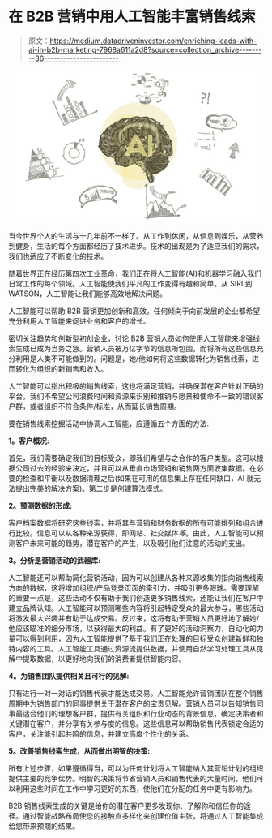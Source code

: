 # 在 B2B 营销中用人工智能丰富销售线索

> 原文：<https://medium.datadriveninvestor.com/enriching-leads-with-ai-in-b2b-marketing-7968a611a2d8?source=collection_archive---------36----------------------->

![](img/3f877ebdd7f58f2240b8f0afe6c4582f.png)

当今世界个人的生活与十几年前不一样了。从工作到休闲，从信息到娱乐，从营养到健身，生活的每个方面都经历了技术进步。技术的出现是为了适应我们的需求，我们也适应了不断变化的技术。

随着世界正在经历第四次工业革命，我们正在将人工智能(AI)和机器学习融入我们日常工作的每个领域。人工智能使我们平凡的工作变得有趣和简单。从 SIRI 到 WATSON，人工智能让我们能够高效地解决问题。

人工智能可以帮助 B2B 营销更加创新和高效。任何倾向于向前发展的企业都希望充分利用人工智能来促进业务和客户的增长。

密切关注趋势和创新型初创企业，讨论 B2B 营销人员如何使用人工智能来增强线索生成已成为当务之急。营销人员被万亿字节的信息所包围，而将所有这些信息充分利用是人类不可能做到的。问题是，她/他如何将这些数据转化为销售线索，进而转化为组织的新销售和收入。

人工智能可以指出积极的销售线索，这也将满足营销，并确保潜在客户针对正确的平台。我们不希望公司浪费时间和资源来识别和推销与愿景和使命不一致的错误客户群，或者组织不符合条件/标准，从而延长销售周期。

要在销售线索挖掘活动中协调人工智能，应遵循五个方面的方法:

**1。客户概况:**

首先，我们需要确定我们的目标受众，即我们希望与之合作的客户类型。这可以根据公司过去的经验来决定，并且可以从垂直市场营销和销售两方面收集数据。在必要的检查和平衡以及数据清理之后(如果在可用的信息集上存在任何缺口，AI 就无法提出完美的解决方案)。第二步是创建算法模式。

**2。预测数据的形成:**

客户档案数据将研究这些线索，并将其与营销和财务数据的所有可能排列和组合进行比较。信息可以从各种来源获得，即网站、社交媒体*等*。由此，人工智能可以预测客户未来可能的趋势，潜在客户的产生，以及吸引他们注意的活动的支出。

**3。分析是营销活动的武器库:**

人工智能还可以帮助简化营销活动，因为可以创建从各种来源收集的指向销售线索方向的数据，这将增加组织/产品登录页面的牵引力，并吸引更多眼球。需要理解的重要一点是，这些活动不仅有助于我们创造更多销售线索，还能让我们在客户中建立品牌认知。人工智能可以预测哪些内容将引起特定受众的最大参与，哪些活动将激发最大兴趣并有助于达成交易。反过来，这将有助于营销人员更好地了解她/他应该瞄准的细分市场，以获得最大的利益。有了更好的活动洞察力，自动化的力量可以得到利用，因为人工智能提供了基于我们正在处理的目标受众创建新鲜和独特内容的工具。人工智能工具通过资源流提供数据，并使用自然学习处理工具从见解中提取数据，以更好地向我们的消费者提供智能内容。

**4。为销售团队提供相关且可行的见解:**

只有进行一对一对话的销售代表才能达成交易。人工智能允许营销团队在整个销售周期中为销售部门的同事提供关于潜在客户的宝贵见解。营销人员可以告知销售同事最适合他们的理想客户群，提供有关组织和行业动态的背景信息，确定决策者和关键潜在客户，并分享有关参与度的信息。这些信息可以帮助销售代表锁定合适的客户，关注能引起共鸣的信息，并建立高度个性化的关系。

**5。改善销售线索生成，从而做出明智的决策:**

所有上述步骤，如果遵循得当，可以为任何计划将人工智能纳入其营销计划的组织提供主要的竞争优势。明智的决策将节省营销人员和销售代表的大量时间，他们可以利用这些时间在工作中学习更好的东西，使他们在分配的任务中更有影响力。

B2B 销售线索生成的关键是给你的潜在客户更多发现你、了解你和信任你的途径。通过智能战略布局使您的接触点多样化来创建价值主张，将通过人工智能集成给您带来预期的结果。